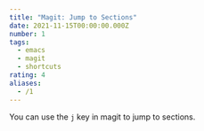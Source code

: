 ```yaml
---
title: "Magit: Jump to Sections"
date: 2021-11-15T00:00:00.000Z
number: 1
tags:
  - emacs
  - magit
  - shortcuts
rating: 4
aliases:
  - /1
---
```


You can use the `j` key in magit to jump to sections.
